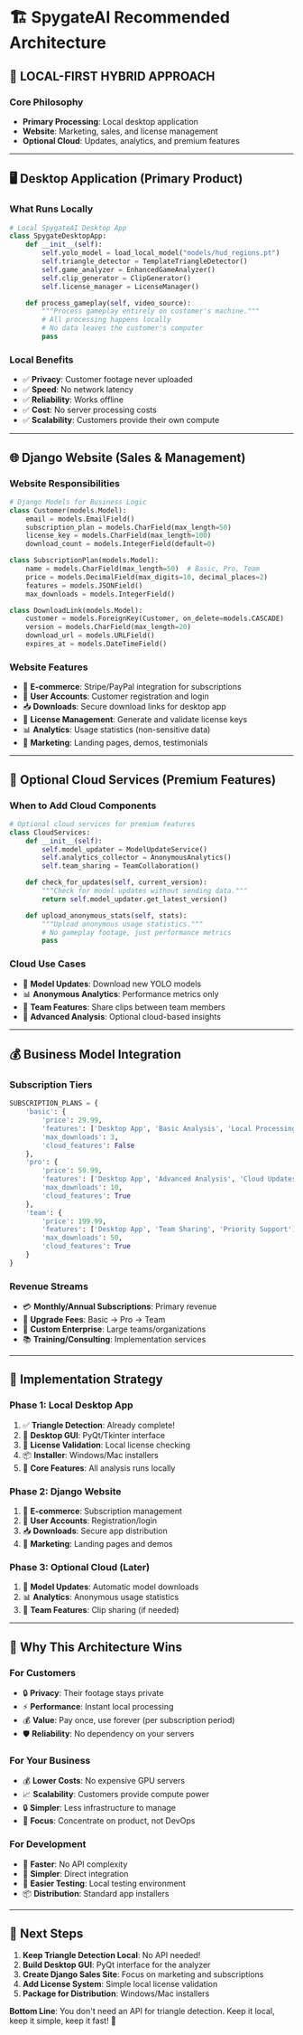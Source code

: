 # 🏗️ SpygateAI Recommended Architecture

## 🎯 **LOCAL-FIRST HYBRID APPROACH**

### **Core Philosophy**

- **Primary Processing**: Local desktop application
- **Website**: Marketing, sales, and license management
- **Optional Cloud**: Updates, analytics, and premium features

---

## 🖥️ **Desktop Application (Primary Product)**

### **What Runs Locally**

```python
# Local SpygateAI Desktop App
class SpygateDesktopApp:
    def __init__(self):
        self.yolo_model = load_local_model("models/hud_regions.pt")
        self.triangle_detector = TemplateTriangleDetector()
        self.game_analyzer = EnhancedGameAnalyzer()
        self.clip_generator = ClipGenerator()
        self.license_manager = LicenseManager()

    def process_gameplay(self, video_source):
        """Process gameplay entirely on customer's machine."""
        # All processing happens locally
        # No data leaves the customer's computer
        pass
```

### **Local Benefits**

- ✅ **Privacy**: Customer footage never uploaded
- ✅ **Speed**: No network latency
- ✅ **Reliability**: Works offline
- ✅ **Cost**: No server processing costs
- ✅ **Scalability**: Customers provide their own compute

---

## 🌐 **Django Website (Sales & Management)**

### **Website Responsibilities**

```python
# Django Models for Business Logic
class Customer(models.Model):
    email = models.EmailField()
    subscription_plan = models.CharField(max_length=50)
    license_key = models.CharField(max_length=100)
    download_count = models.IntegerField(default=0)

class SubscriptionPlan(models.Model):
    name = models.CharField(max_length=50)  # Basic, Pro, Team
    price = models.DecimalField(max_digits=10, decimal_places=2)
    features = models.JSONField()
    max_downloads = models.IntegerField()

class DownloadLink(models.Model):
    customer = models.ForeignKey(Customer, on_delete=models.CASCADE)
    version = models.CharField(max_length=20)
    download_url = models.URLField()
    expires_at = models.DateTimeField()
```

### **Website Features**

- 🛒 **E-commerce**: Stripe/PayPal integration for subscriptions
- 👤 **User Accounts**: Customer registration and login
- 📥 **Downloads**: Secure download links for desktop app
- 🔑 **License Management**: Generate and validate license keys
- 📊 **Analytics**: Usage statistics (non-sensitive data)
- 🎯 **Marketing**: Landing pages, demos, testimonials

---

## 🔄 **Optional Cloud Services (Premium Features)**

### **When to Add Cloud Components**

```python
# Optional cloud services for premium features
class CloudServices:
    def __init__(self):
        self.model_updater = ModelUpdateService()
        self.analytics_collector = AnonymousAnalytics()
        self.team_sharing = TeamCollaboration()

    def check_for_updates(self, current_version):
        """Check for model updates without sending data."""
        return self.model_updater.get_latest_version()

    def upload_anonymous_stats(self, stats):
        """Upload anonymous usage statistics."""
        # No gameplay footage, just performance metrics
        pass
```

### **Cloud Use Cases**

- 🔄 **Model Updates**: Download new YOLO models
- 📊 **Anonymous Analytics**: Performance metrics only
- 👥 **Team Features**: Share clips between team members
- 🎯 **Advanced Analysis**: Optional cloud-based insights

---

## 💰 **Business Model Integration**

### **Subscription Tiers**

```python
SUBSCRIPTION_PLANS = {
    'basic': {
        'price': 29.99,
        'features': ['Desktop App', 'Basic Analysis', 'Local Processing'],
        'max_downloads': 3,
        'cloud_features': False
    },
    'pro': {
        'price': 59.99,
        'features': ['Desktop App', 'Advanced Analysis', 'Cloud Updates'],
        'max_downloads': 10,
        'cloud_features': True
    },
    'team': {
        'price': 199.99,
        'features': ['Desktop App', 'Team Sharing', 'Priority Support'],
        'max_downloads': 50,
        'cloud_features': True
    }
}
```

### **Revenue Streams**

- 💳 **Monthly/Annual Subscriptions**: Primary revenue
- 🔄 **Upgrade Fees**: Basic → Pro → Team
- 🎯 **Custom Enterprise**: Large teams/organizations
- 📚 **Training/Consulting**: Implementation services

---

## 🔧 **Implementation Strategy**

### **Phase 1: Local Desktop App**

1. ✅ **Triangle Detection**: Already complete!
2. 🔧 **Desktop GUI**: PyQt/Tkinter interface
3. 🔑 **License Validation**: Local license checking
4. 📦 **Installer**: Windows/Mac installers
5. 🎯 **Core Features**: All analysis runs locally

### **Phase 2: Django Website**

1. 🛒 **E-commerce**: Subscription management
2. 👤 **User Accounts**: Registration/login
3. 📥 **Downloads**: Secure app distribution
4. 🎯 **Marketing**: Landing pages and demos

### **Phase 3: Optional Cloud (Later)**

1. 🔄 **Model Updates**: Automatic model downloads
2. 📊 **Analytics**: Anonymous usage statistics
3. 👥 **Team Features**: Clip sharing (if needed)

---

## 🚀 **Why This Architecture Wins**

### **For Customers**

- 🔒 **Privacy**: Their footage stays private
- ⚡ **Performance**: Instant local processing
- 💰 **Value**: Pay once, use forever (per subscription period)
- 🛡️ **Reliability**: No dependency on your servers

### **For Your Business**

- 💰 **Lower Costs**: No expensive GPU servers
- 📈 **Scalability**: Customers provide compute power
- 🔒 **Simpler**: Less infrastructure to manage
- 🎯 **Focus**: Concentrate on product, not DevOps

### **For Development**

- 🚀 **Faster**: No API complexity
- 🔧 **Simpler**: Direct integration
- 🧪 **Easier Testing**: Local testing environment
- 📦 **Distribution**: Standard app installers

---

## 🎯 **Next Steps**

1. **Keep Triangle Detection Local**: No API needed!
2. **Build Desktop GUI**: PyQt interface for the analyzer
3. **Create Django Sales Site**: Focus on marketing and subscriptions
4. **Add License System**: Simple local license validation
5. **Package for Distribution**: Windows/Mac installers

**Bottom Line**: You don't need an API for triangle detection. Keep it local, keep it simple, keep it fast! 🚀
